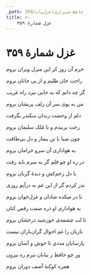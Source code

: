 ```yaml
---
_path: حافظ-شیرازی/غزلیات/359
title: >-
    غزل شمارهٔ ۳۵۹
---
```

# غزل شمارهٔ ۳۵۹

<div class="b" id="bn1"><div class="m1"><p>خرم آن روز کز این منزل ویران بروم</p></div>
<div class="m2"><p>راحت جان طلبم و از پی جانان بروم</p></div></div>
<div class="b" id="bn2"><div class="m1"><p>گر چه دانم که به جایی نبرد راه غریب</p></div>
<div class="m2"><p>من به بوی سر آن زلف پریشان بروم</p></div></div>
<div class="b" id="bn3"><div class="m1"><p>دلم از وحشت زندان سکندر بگرفت</p></div>
<div class="m2"><p>رخت بربندم و تا مُلک سلیمان بروم</p></div></div>
<div class="b" id="bn4"><div class="m1"><p>چون صبا با تن بیمار و دل بی‌طاقت</p></div>
<div class="m2"><p>به هواداری آن سرو خرامان بروم</p></div></div>
<div class="b" id="bn5"><div class="m1"><p>در ره او چو قلم گر به سرم باید رفت</p></div>
<div class="m2"><p>با دل زخم‌کش و دیدهٔ گریان بروم</p></div></div>
<div class="b" id="bn6"><div class="m1"><p>نذر کردم گر از این غم به درآیم روزی</p></div>
<div class="m2"><p>تا در میکده شادان و غزل‌خوان بروم</p></div></div>
<div class="b" id="bn7"><div class="m1"><p>به هواداری او ذره صفت رقص کنان</p></div>
<div class="m2"><p>تا لب چشمه‌ی خورشید درخشان بروم</p></div></div>
<div class="b" id="bn8"><div class="m1"><p>تازیان را غم احوال گران‌باران نیست</p></div>
<div class="m2"><p>پارسایان مددی تا خوش و آسان بروم</p></div></div>
<div class="b" id="bn9"><div class="m1"><p>ور چو حافظ ز بیابان نبرم ره بیرون</p></div>
<div class="m2"><p>همره کوکبهٔ آصف دوران بروم</p></div></div>

